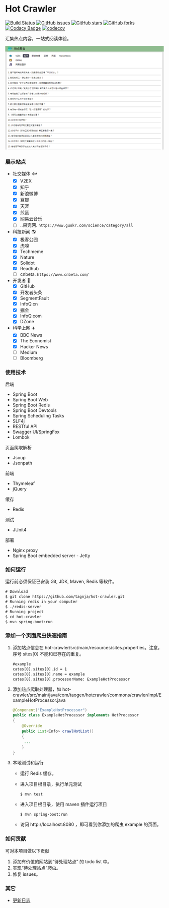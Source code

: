 # Hot Crawler

[![Build Status](https://travis-ci.com/tagnja/hot-crawler.svg?branch=master)](https://travis-ci.com/tagnja/hot-crawler)
[![GitHub issues](https://img.shields.io/github/issues/tagnja/hot-crawler)](https://github.com/tagnja/hot-crawler/issues)
[![GitHub stars](https://img.shields.io/github/stars/tagnja/hot-crawler)](https://github.com/tagnja/hot-crawler/stargazers)
[![GitHub forks](https://img.shields.io/github/forks/tagnja/hot-crawler)](https://github.com/tagnja/hot-crawler/network)
[![Codacy Badge](https://api.codacy.com/project/badge/Grade/d25aed8571b944e6838686d96ea3873f)](https://www.codacy.com/manual/tagnja/hot-crawler?utm_source=github.com&amp;utm_medium=referral&amp;utm_content=tagnja/hot-crawler&amp;utm_campaign=Badge_Grade)
[![codecov](https://codecov.io/gh/tagnja/hot-crawler/branch/master/graph/badge.svg)](https://codecov.io/gh/tagnja/hot-crawler)


汇集热点内容，一站式阅读体验。

![网站首页图](home-page.png)

### 展示站点

- 社交媒体 🐟
  - [x] V2EX
  - [x] 知乎
  - [x] 新浪微博
  - [x] 豆瓣
  - [x] 天涯
  - [x] 煎蛋
  - [x] 网易云音乐
  - [ ] ..果壳网. `https://www.guokr.com/science/category/all`
- 科技新闻 🌎
  - [x] 极客公园
  - [x] 虎嗅
  - [x] Techmeme
  - [x] Nature
  - [x] Solidot
  - [x] Readhub
  - [ ] cnbeta. `https://www.cnbeta.com/`
- 开发者 🦁
  - [x] GitHub
  - [x] 开发者头条
  - [x] SegmentFault
  - [x] InfoQ.cn 
  - [x] 掘金
  - [x] InfoQ.com
  - [x] DZone
- 科学上网 ✈️
  - [x] BBC News
  - [x] The Economist
  - [x] Hacker News
  - [ ] Medium
  - [ ] Bloomberg

### 使用技术
后端

- Spring Boot
- Spring Boot Web
- Spring Boot Redis
- Spring Boot Devtools
- Spring Scheduling Tasks
- SLF4j
- RESTful API
- Swagger UI/SpringFox
- Lombok

页面爬取解析
- Jsoup
- Jsonpath

前端

- Thymeleaf
- jQuery

缓存
- Redis

测试
- JUnit4

部署

- Nginx proxy
- Spring Boot embedded server - Jetty

### 如何运行
运行前必须保证已安装 Git, JDK, Maven, Redis 等软件。

```shell
# Download
$ git clone https://github.com/tagnja/hot-crawler.git
# Running redis in your computer
$ ./redis-server
# Running project
$ cd hot-crawler
$ mvn spring-boot:run
```

### 添加一个页面爬虫快速指南

1. 添加站点信息在 hot-crawler/src/main/resources/sites.properties。注意，序号 sites[0] 不能和已存在的重复。

   ```
   #example
   cates[0].sites[0].id = 1
   cates[0].sites[0].name = example
   cates[0].sites[0].processorName: ExampleHotProcessor
   ```
   
2. 添加热点爬取处理器，如 hot-crawler/src/main/java/com/taogen/hotcrawler/commons/crawler/impl/ExampleHotProcessor.java

   ```java
   @Component("ExampleHotProcessor")
   public class ExampleHotProcessor implements HotProcessor
   {
       @Override
       public List<Info> crawlHotList() 
       {
       	...
       }
   }
   ```

3. 本地测试和运行

   - 运行 Redis 缓存。

   - 进入项目根目录，执行单元测试

     ```
     $ mvn test
     ```

   - 进入项目根目录，使用 maven 插件运行项目

     ```
     $ mvn spring-boot:run
     ```

   - 访问 http://localhost:8080 ，即可看到你添加的爬虫 example 的页面。

### 如何贡献

可对本项目做以下贡献

1. 添加有价值的网站到“待处理站点” 的 todo list 中。
2. 实现“待处理站点”爬虫。
3. 修复 issues。

### 其它

- [更新日志](update_log.md) 
